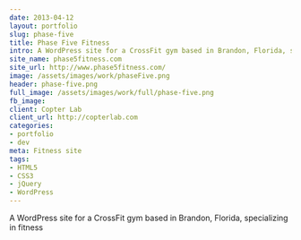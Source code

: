 ```yaml
---
date: 2013-04-12
layout: portfolio
slug: phase-five
title: Phase Five Fitness
intro: A WordPress site for a CrossFit gym based in Brandon, Florida, specializing in fitness
site_name: phase5fitness.com
site_url: http://www.phase5fitness.com/
image: /assets/images/work/phaseFive.png
header: phase-five.png
full_image: /assets/images/work/full/phase-five.png
fb_image: 
client: Copter Lab
client_url: http://copterlab.com
categories:
- portfolio
- dev
meta: Fitness site
tags: 
- HTML5
- CSS3
- jQuery
- WordPress
---
```


A WordPress site for a CrossFit gym based in Brandon, Florida, specializing in fitness